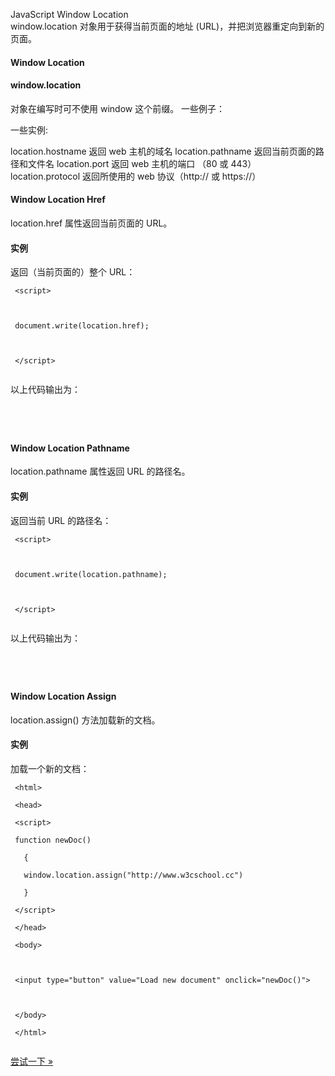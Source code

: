  JavaScript Window Location  
window.location 对象用于获得当前页面的地址 (URL)，并把浏览器重定向到新的页面。

 

#### Window Location

  

#### window.location

 对象在编写时可不使用 window 这个前缀。 一些例子：

 一些实例:

 
location.hostname 返回 web 主机的域名
 location.pathname 返回当前页面的路径和文件名
 location.port 返回 web 主机的端口 （80 或 443）
 location.protocol 返回所使用的 web 协议（http:// 或 https://）
 


#### Window Location Href

 location.href 属性返回当前页面的 URL。

  
#### 实例

 返回（当前页面的）整个 URL： 



```
 <script>



 document.write(location.href);



 </script> 


```
 以上代码输出为：

 
```
 



```
 




 



#### Window Location Pathname

 location.pathname 属性返回 URL 的路径名。

  
#### 实例

 返回当前 URL 的路径名：

 
```
 <script>



 document.write(location.pathname);



 </script> 


```
 以上代码输出为：

 
```
 



```
 




 



#### Window Location Assign

 location.assign() 方法加载新的文档。

  
#### 实例

 加载一个新的文档：

 
```
 <html>

 <head>

 <script>

 function newDoc()

   {

   window.location.assign("http://www.w3cschool.cc")

   }

 </script>

 </head>

 <body>



 <input type="button" value="Load new document" onclick="newDoc()">



 </body>

 </html> 


```
 

[尝试一下 »](http://www.w3cschool.cc/try/try.php?filename=tryjs_loc_assign) 

 


